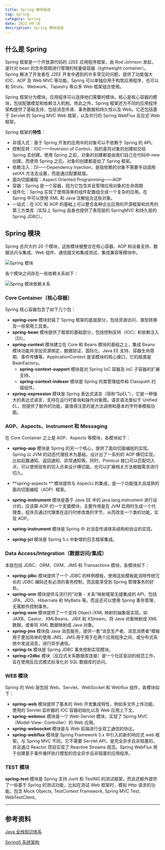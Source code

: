 ```yaml
---
title: Spring 模块组成
tag: Spring
category: Spring
date: 2022-09-16
description: Spring 模块组成
---
```


## 什么是 Spring

Spring 框架是一个开放源代码的 J2EE 应用程序框架，由 Rod Johnson 发起，是针对 bean 的生命周期进行管理的轻量级容器（lightweight container）。Spring 解决了开发者在 J2EE 开发中遇到的许多常见的问题，提供了功能强大 IOC、AOP 及 Web MVC 等功能。Spring 可以单独应用于构筑应用程序，也可以和 Struts、Webwork、Tapestry 等众多 Web 框架组合使用。

Spring 框架分为模块。应用程序可以选择他们需要的模块。核心是核心容器的模块，包括配置模型和依赖注入机制。除此之外，Spring 框架还为不同的应用程序架构提供了基础支持，包括消息传递、事务数据和持久性以及 Web。它还包括基于 Servlet 的 Spring MVC Web 框架，以及并行的 Spring WebFlux 反应式 Web 框架。

Spring 框架的**特性**：

- 非侵入式：基于 Spring 开发的应用中的对象可以不依赖于 Spring 的 API。
- 控制反转：IOC——Inversion of Control，指的是将对象的创建权交给 Spring 去创建。使用 Spring 之前，对象的创建都是由我们自己在代码中 new 创建。而使用 Spring 之后。对象的创建都是给了 Spring 框架。
- 依赖注入：DI——Dependency Injection，是指依赖的对象不需要手动调用 setXX 方法去设置，而是通过配置赋值。
- 面向切面编程：Aspect Oriented Programming——AOP
- 容器：Spring 是一个容器，因为它包含并且管理应用对象的生命周期
- 组件化：Spring 实现了使用简单的组件配置组合成一个复杂的应用。在 Spring 中可以使用 XML 和 Java 注解组合这些对象。
- 一站式：在 IOC 和 AOP 的基础上可以整合各种企业应用的开源框架和优秀的第三方类库（实际上 Spring 自身也提供了表现层的 SpringMVC 和持久层的 Spring JDBC）。

## Spring 模块

Spring 总共大约 20 个模块，这些模块被整合在核心容器、AOP 和设备支持、数据访问与集成、Web 组件、通信报文和集成测试、集成兼容等模块中。

![Spring 模块](https://cdn.staticaly.com/gh/AlexChen68/image-hosting@master/blog/spring/spring_framework_modules.png)

各个模块之间存在一些依赖关系如下：

![Spring 模块依赖关系](https://cdn.staticaly.com/gh/AlexChen68/image-hosting@master/blog/spring/spring_framework_modules_relation.png)



### Core Container（核心容器）

Spring 核心容器包含了如下几个包：

- **spring-core** 模块封装了 Spring 框架的底层部分，包括资源访问、类型转换及一些常用工具类。
- **spring-bean** 模块提供了框架的基础部分，包括控制反转（IOC）和依赖注入（DI）。
- **spring-context** 模块建立在 Core 和 Beans 模块的基础之上，集成 Beans 模块功能并添加资源绑定、数据验证、国际化、Java EE 支持、容器生命周期、事件传播等。ApplicationContext 是该模块的核心接口，它的超类是 BeanFactory。
  - **spring-context-support** 模块是对 Spring IoC 容器及 IoC 子容器的扩展支持。
  - **spring-context-indexer** 模块是 Spring 的类管理组件和 Classpath 扫描组件。
- **spring-expression** 模块是 Spring 表达式语言（简称“SpEL”），它是一种强大的表达式语言，支持在运行时查询和操作对象图。语言语法类似于 Unified EL，但提供了额外的功能，最值得注意的是方法调用和基本的字符串模板功能。

### AOP、Aspects、Instrument 和 Messaging

在 Core Container 之上是 AOP、Aspects 等模块，各模块如下：

- **spring-aop** 模块是 Spring 的另一个核心，提供了面向切面编程的实现。Spring 以 JVM 的动态代理技术为基础，设计出了一系列的 AOP 横切实现，比如前置通知、返回通知、异常通知等。同时，Pointcut 接口可以匹配切入点，可以使用现有的切入点来设计横切面，也可以扩展相关方法根据需求进行切入。

- **spring-aspects ** 模块提供与 AspectJ 的集成，是一个功能强大且成熟的面向切面编程（AOP）框架。

- **spring-instrument** 模块是基于 Java SE 中的 java.lang.instrument 进行设计的，应该算 AOP 的一个支援模块，主要作用是在 JVM 启用时生成一个代理类，程序员通过代理类在运行时修改类的字节，从而改变一个类的功能，实现 AOP。

- **spring-instrument** 模块是 Spring 中 对消息传递体系结构和协议的实现。

- **spring-jcl** 模块是 Spring 5.x 中新增的日志框架集成。

### Data Access/Integration（数据访问/集成）

本层包括 JDBC、ORM、OXM、JMS 和 Transactions 模块，各模块如下：

- **spring-jdbc** 模块提供了一个 JDBC 的样例模板，使用这些模板能消除传统冗长的 JDBC 编码还有必须的事务控制，而且能享受到 Spring 管理事务的好处。
- **spring-orm** 模块提供与流行的“对象 - 关系”映射框架无缝集成的 API，包括 JPA、JDO、Hibernate 和 MyBatis 等。而且还可以使用 Spring 事务管理，无需额外控制事务。
- **spring-oxm** 模块提供了一个支持 Object /XML 映射的抽象层实现，如 JAXB、Castor、XMLBeans、JiBX 和 XStream。将 Java 对象映射成 XML 数据，或者将 XML 数据映射成 Java 对象。
- **spring-jms** 模块指 Java 消息服务，提供一套“消息生产者、消息消费者”模板用于更加简单的使用 JMS，JMS 用于用于在两个应用程序之间，或分布式系统中发送消息，进行异步通信。
- **spring-tx** 模块是 Spring JDBC 事务控制实现模块。
- **spring-r2dbc** 模块（反应式关系数据库连接）是一个社区驱动的规范工作，旨在使用反应式模式标准化对 SQL 数据库的访问。

### WEB 模块

Spring 的 Web 层包括 Web、Servlet、WebSocket 和 Webflux 组件，各模块如下：

- **spring-web** 模块提供了基本的 Web 开发集成特性，例如多文件上传功能、使用的 Servlet 监听器的 IOC 容器初始化以及 Web 应用上下文。
- **spring-webmvc**  模块是一个 Web-Servlet 模块，实现了 Spring MVC（Model-View- Controller）的 Web 应用。
- **spring-websocket** 模块是与 Web 前端进行全双工通信的协议。
- **spring-webflux** 模块是 Spring Framework 5.x 中引入的新的响应式 web 框架。与 Spring MVC 不同，它不需要 Servlet API，是完全异步且非阻塞的，并且通过 Reactor 项目实现了 Reactive Streams 规范。Spring WebFlux 用于创建基于事件循环执行模型的完全异步且非阻塞的应用程序。

### TEST 模块

**spring-test** 模块是 Spring 支持 Junit 和 TestNG 的测试框架，而且还额外提供了一些基于 Spring 的测试功能，比如在测试 Web 框架时，模拟 Http 请求的功能。包含 Mock Objects, TestContext Framework, Spring MVC Test, WebTestClient。

---

## 参考资料

[Java 全栈知识体系](https://pdai.tech/md/spring/spring.html)

[Spring5 系统架构](https://segmentfault.com/a/1190000040836027)
